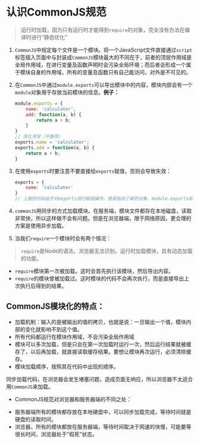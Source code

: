 # 认识CommonJS规范
> 运行时加载，因为只有运行时才能得到`require`的对象，完全没有办法在编译时进行“静态优化”

1. `CommonJS`中规定每个文件是一个模块。将一个JavaScript文件直接通过`script`标签插入页面中与封装成`CommonJS`模块最大的不同在于，前者的顶层作用域是全局作用域，在进行变量及函数声明时会污染全局环境；而后者会形成一个属于模块自身的作用域，所有的变量及函数只有自己能访问，对外是不可见的。

2. 在`CommonJS`中通过`module.exports`可以导出模块中的内容，模块内部会有一个`module`对象用于存放当前模块的信息。**例子：**

   ```javascript
   module.exports = {
       name: 'calculater',
       add: function(a, b) {
           return a + b;
       }
   }
   // 简化书写（不推荐）
   exports.name = 'calculater';
   exports.add = function(a, b) {
       return a + b;
   }
   ```

3. 在使用`exports`时要注意不要直接给`exports`赋值，否则会导致失效：

   ```javascript
   exports = {
       name: 'calculater'
   }
   // 上面的代码由于对exports进行赋值操作，使其指向了新的对象，module.exports却仍然是原来的空对象，因此name属性并不会被导出。
   ```

4. `commonJS`用同步的方式加载模块。在服务端，模块文件都存在本地磁盘，读取非常快，所以这样做不会有问题。但是在浏览器端，限于网络原因，更合理的方案是使用异步加载。

5. 当我们`require`一个模块时会有两个情况：
> `require`是Node的语法，浏览器无法识别。运行时加载模块，具有动态加载的功能。
 - `require`模块第一次被加载。这时会首先执行该模块，然后导出内容。
 - `require`的模块曾被加载过。这时模块的代码不会再次执行，而是直接导出上次执行后得到的结果。

 ## CommonJS模块化的特点：
 - 加载机制：输入的是被输出的值的拷贝，也就是说：一旦输出一个值，模块内部的变化就影响不到这个值。
 - 所有代码都运行在模块作用域，不会污染全局作用域
 - 模块可以多次加载，但是只会在第一次加载时运行一次，然后运行结果就被缓存了，以后再加载，就直接读取缓存结果。要想让模块再次运行，必须清除缓存。
 - 模块加载顺序，按照其在代码中出现的顺序。

同步加载代码，在浏览器会发生堵塞问题，造成页面无响应，所以浏览器不太适合用`CommonJS`来加载。

+ CommonJS规范对浏览器和服务器端的不同之处：
- 服务器端所有的模块都存放在本地硬盘中，可以同步加载完成，等待时间就是硬盘的读取时间。
- 浏览器，所有的模块都放在服务器端，等待时间取决于网速的快慢，可能要等很长时间，浏览器处于”假死”状态。
   